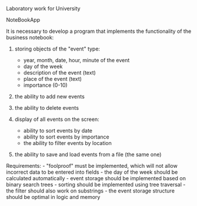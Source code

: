 Laboratory work for University

NoteBookApp

It is necessary to develop a program that implements the functionality of the business notebook: 
1) storing objects of the "event" type: 
    - year, month, date, hour, minute of the event 
    - day of the week 
    - description of the event (text) 
    - place of the event (text) 
    - importance (0-10) 
  
2) the ability to add new events 
3) the ability to delete events 
4) display of all events on the screen: 
    - ability to sort events by date 
    - ability to sort events by importance 
    - the ability to filter events by location 
5) the ability to save and load events from a file (the same one) 
  
Requirements:
    - "foolproof" must be implemented, which will not allow incorrect data to be entered into fields 
    - the day of the week should be calculated automatically 
    - event storage should be implemented based on binary search trees 
    - sorting should be implemented using tree traversal 
    - the filter should also work on substrings 
    - the event storage structure should be optimal in logic and memory
